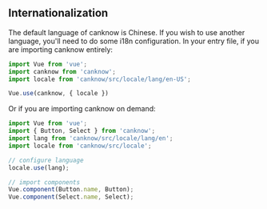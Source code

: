 ## Internationalization

The default language of canknow is Chinese. If you wish to use another language, you'll need to do some i18n configuration. In your entry file, if you are importing canknow entirely:

```javascript
import Vue from 'vue';
import canknow from 'canknow';
import locale from 'canknow/src/locale/lang/en-US';

Vue.use(canknow, { locale })
```

Or if you are importing canknow on demand:

```javascript
import Vue from 'vue';
import { Button, Select } from 'canknow';
import lang from 'canknow/src/locale/lang/en';
import locale from 'canknow/src/locale';

// configure language
locale.use(lang);

// import components
Vue.component(Button.name, Button);
Vue.component(Select.name, Select);
```
